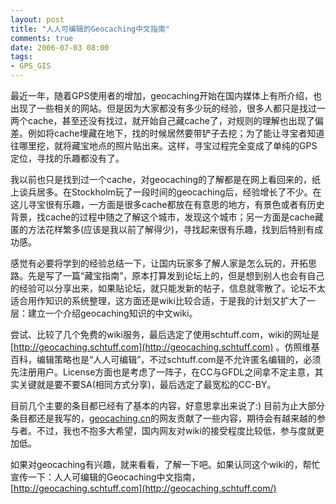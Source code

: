 ```yaml
---
layout: post
title: "人人可编辑的Geocaching中文指南"
comments: true
date: 2006-07-03 08:00
tags:
- GPS_GIS
---
```

最近一年，随着GPS使用者的增加，geocaching开始在国内媒体上有所介绍，也出现了一些相关的网站。但是因为大家都没有多少玩的经验，很多人都只是找过一两个cache，甚至还没有找过，就开始自己藏cache了，对规则的理解也出现了偏差。例如将cache埋藏在地下，找的时候居然要带铲子去挖；为了能让寻宝者知道往哪里挖，就将藏宝地点的照片贴出来。这样，寻宝过程完全变成了单纯的GPS定位，寻找的乐趣都没有了。  
  
我以前也只是找到过一个cache，对geocaching的了解都是在网上看回来的，纸上谈兵居多。在Stockholm玩了一段时间的geocaching后，经验增长了不少。在这儿寻宝很有乐趣，一方面是很多cache都放在有意思的地方，有景色或者有历史背景，找cache的过程中随之了解这个城市，发现这个城市；另一方面是cache藏匿的方法花样繁多(应该是我以前了解得少)，寻找起来很有乐趣，找到后特别有成功感。  
  
感觉有必要将学到的经验总结一下，让国内玩家多了解人家是怎么玩的，开拓思路。先是写了一篇“藏宝指南”，原本打算发到论坛上的，但是想到别人也会有自己的经验可以分享出来，如果贴论坛，就只能发新的帖子，信息就零散了。论坛不太适合用作知识的系统整理，这方面还是wiki比较合适，于是我的计划又扩大了一层：建立一个介绍geocaching知识的中文wiki。  
  
尝试、比较了几个免费的wiki服务，最后选定了使用schtuff.com，wiki的网址是 [http://geocaching.schtuff.com](http://geocaching.schtuff.com) 。仿照维基百科，编辑策略也是“人人可编辑”，不过schtuff.com是不允许匿名编辑的，必须先注册用户。License方面也是考虑了一阵子，在CC与GFDL之间拿不定主意，其实关键就是要不要SA(相同方式分享)，最后选定了最宽松的CC-BY。  
  
目前几个主要的条目都已经有了基本的内容，好意思拿出来说了:) 目前为止大部分条目都还是我写的，[geocaching.cn](http://www.geocaching.cn)的网友贡献了一些内容，期待会有越来越的参与者。不过，我也不抱多大希望，国内网友对wiki的接受程度比较低，参与度就更加低。  
  
如果对geocaching有兴趣，就来看看，了解一下吧。如果认同这个wiki的，帮忙宣传一下：人人可编辑的Geocaching中文指南，[http://geocaching.schtuff.com](http://geocaching.schtuff.com/)   
  
  

